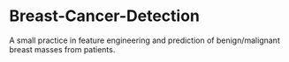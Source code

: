 # Breast-Cancer-Detection
A small practice in feature engineering and prediction of benign/malignant breast masses from patients.


